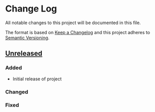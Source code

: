# Change Log
All notable changes to this project will be documented in this file.

The format is based on [Keep a Changelog](http://keepachangelog.com/)
and this project adheres to [Semantic Versioning](http://semver.org/).

## [Unreleased]
### Added
- Initial release of project
### Changed
### Fixed


[Unreleased]: https://github.com/suikan4github/template_application/compare/v0.0.0...develop
